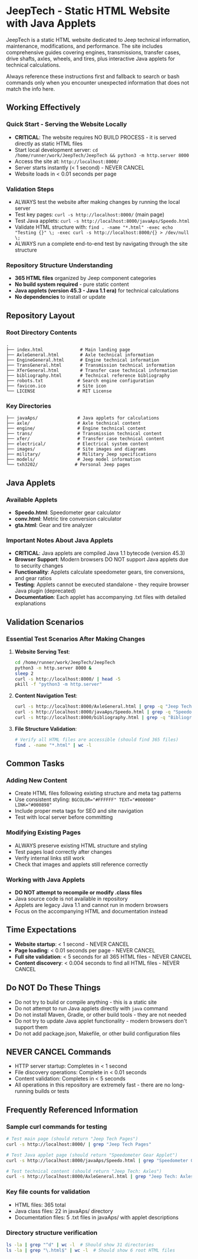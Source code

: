 # JeepTech - Static HTML Website with Java Applets

JeepTech is a static HTML website dedicated to Jeep technical information, maintenance, modifications, and performance. The site includes comprehensive guides covering engines, transmissions, transfer cases, drive shafts, axles, wheels, and tires, plus interactive Java applets for technical calculations.

Always reference these instructions first and fallback to search or bash commands only when you encounter unexpected information that does not match the info here.

## Working Effectively

### Quick Start - Serving the Website Locally
- **CRITICAL**: The website requires NO BUILD PROCESS - it is served directly as static HTML files
- Start local development server: `cd /home/runner/work/JeepTech/JeepTech && python3 -m http.server 8000`
- Access the site at: `http://localhost:8000/`
- Server starts instantly (< 1 second) - NEVER CANCEL
- Website loads in < 0.01 seconds per page

### Validation Steps
- ALWAYS test the website after making changes by running the local server
- Test key pages: `curl -s http://localhost:8000/` (main page) 
- Test Java applets: `curl -s http://localhost:8000/javaAps/Speedo.html`
- Validate HTML structure with: `find . -name "*.html" -exec echo "Testing {}" \; -exec curl -s http://localhost:8000/{} > /dev/null \;`
- ALWAYS run a complete end-to-end test by navigating through the site structure

### Repository Structure Understanding
- **365 HTML files** organized by Jeep component categories
- **No build system required** - pure static content
- **Java applets (version 45.3 - Java 1.1 era)** for technical calculations
- **No dependencies** to install or update

## Repository Layout

### Root Directory Contents
```
.
├── index.html              # Main landing page
├── AxleGeneral.html        # Axle technical information  
├── EngineGeneral.html      # Engine technical information
├── TransGeneral.html       # Transmission technical information
├── XferGeneral.html        # Transfer case technical information
├── bibliography.html       # Technical reference bibliography
├── robots.txt             # Search engine configuration
├── favicon.ico            # Site icon
└── LICENSE                # MIT License
```

### Key Directories
```
├── javaAps/               # Java applets for calculations
├── axle/                  # Axle technical content
├── engine/                # Engine technical content  
├── trans/                 # Transmission technical content
├── xfer/                  # Transfer case technical content
├── electrical/            # Electrical system content
├── images/                # Site images and diagrams
├── military/              # Military Jeep specifications
├── models/                # Jeep model information
└── txh3202/              # Personal Jeep pages
```

## Java Applets

### Available Applets
- **Speedo.html**: Speedometer gear calculator
- **conv.html**: Metric tire conversion calculator  
- **gta.html**: Gear and tire analyzer

### Important Notes About Java Applets
- **CRITICAL**: Java applets are compiled Java 1.1 bytecode (version 45.3)
- **Browser Support**: Modern browsers DO NOT support Java applets due to security changes
- **Functionality**: Applets calculate speedometer gears, tire conversions, and gear ratios
- **Testing**: Applets cannot be executed standalone - they require browser Java plugin (deprecated)
- **Documentation**: Each applet has accompanying .txt files with detailed explanations

## Validation Scenarios

### Essential Test Scenarios After Making Changes
1. **Website Serving Test**:
   ```bash
   cd /home/runner/work/JeepTech/JeepTech
   python3 -m http.server 8000 &
   sleep 2
   curl -s http://localhost:8000/ | head -5
   pkill -f "python3 -m http.server"
   ```

2. **Content Navigation Test**:
   ```bash
   curl -s http://localhost:8000/AxleGeneral.html | grep -q "Jeep Tech: Axles"
   curl -s http://localhost:8000/javaAps/Speedo.html | grep -q "Speedometer Gear Applet"
   curl -s http://localhost:8000/bibliography.html | grep -q "Bibliography"
   ```

3. **File Structure Validation**:
   ```bash
   # Verify all HTML files are accessible (should find 365 files)
   find . -name "*.html" | wc -l
   ```

## Common Tasks

### Adding New Content
- Create HTML files following existing structure and meta tag patterns
- Use consistent styling: `BGCOLOR="#FFFFFF" TEXT="#000000" LINK="#000898"`
- Include proper meta tags for SEO and site navigation
- Test with local server before committing

### Modifying Existing Pages  
- ALWAYS preserve existing HTML structure and styling
- Test pages load correctly after changes
- Verify internal links still work
- Check that images and applets still reference correctly

### Working with Java Applets
- **DO NOT attempt to recompile or modify .class files**
- Java source code is not available in repository
- Applets are legacy Java 1.1 and cannot run in modern browsers
- Focus on the accompanying HTML and documentation instead

## Time Expectations
- **Website startup**: < 1 second - NEVER CANCEL
- **Page loading**: < 0.01 seconds per page - NEVER CANCEL  
- **Full site validation**: < 5 seconds for all 365 HTML files - NEVER CANCEL
- **Content discovery**: < 0.004 seconds to find all HTML files - NEVER CANCEL

## Do NOT Do These Things
- Do not try to build or compile anything - this is a static site
- Do not attempt to run Java applets directly with `java` command
- Do not install Maven, Gradle, or other build tools - they are not needed
- Do not try to update Java applet functionality - modern browsers don't support them
- Do not add package.json, Makefile, or other build configuration files

## NEVER CANCEL Commands
- HTTP server startup: Completes in < 1 second
- File discovery operations: Complete in < 0.01 seconds  
- Content validation: Completes in < 5 seconds
- All operations in this repository are extremely fast - there are no long-running builds or tests

## Frequently Referenced Information

### Sample curl commands for testing
```bash
# Test main page (should return "Jeep Tech Pages")
curl -s http://localhost:8000/ | grep "Jeep Tech Pages"

# Test Java applet page (should return "Speedometer Gear Applet")  
curl -s http://localhost:8000/javaAps/Speedo.html | grep "Speedometer Gear Applet"

# Test technical content (should return "Jeep Tech: Axles")
curl -s http://localhost:8000/AxleGeneral.html | grep "Jeep Tech: Axles"
```

### Key file counts for validation
- HTML files: 365 total
- Java class files: 22 in javaAps/ directory
- Documentation files: 5 .txt files in javaAps/ with applet descriptions

### Directory structure verification
```bash
ls -la | grep "^d" | wc -l  # Should show 31 directories
ls -la | grep "\.html$" | wc -l  # Should show 6 root HTML files
```